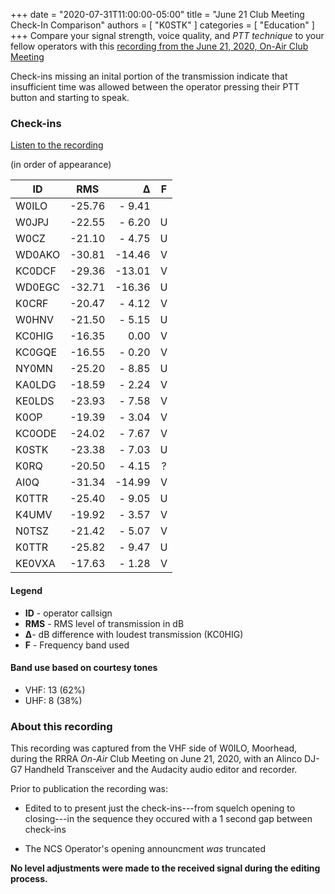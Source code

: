 +++
date = "2020-07-31T11:00:00-05:00"
title = "June 21 Club Meeting Check-In Comparison"
authors = [ "K0STK" ]
categories = [ "Education" ]
+++
Compare your signal strength, voice quality, and *PTT technique* to your fellow
operators with this [recording from the June 21, 2020, On-Air Club Meeting](/s/MPG7GxWe6ZNo3BJ)

Check-ins missing an inital portion of the transmission indicate that
insufficient time was allowed between the operator pressing their PTT
button and starting to speak.

<!--more-->

### Check-ins

<span class="genericon genericon-audio"></span> [Listen to the recording](/s/MPG7GxWe6ZNo3BJ)

(in order of appearance)

|   ID      |  RMS     |  &Delta;  |  F  |
|-----------|:--------:|----------:|:---:|
|   W0ILO   |  -25.76  |   - 9.41  |     |
|   W0JPJ   |  -22.55  |   - 6.20  |  U  |
|   W0CZ    |  -21.10  |   - 4.75  |  U  |
|   WD0AKO  |  -30.81  |   -14.46  |  V  |
|   KC0DCF  |  -29.36  |   -13.01  |  V  |
|   WD0EGC  |  -32.71  |   -16.36  |  U  |
|   K0CRF   |  -20.47  |   - 4.12  |  V  |
|   W0HNV   |  -21.50  |   - 5.15  |  U  |
|   KC0HIG  |  -16.35  |     0.00  |  V  |
|   KC0GQE  |  -16.55  |   - 0.20  |  V  |
|   NY0MN   |  -25.20  |   - 8.85  |  U  |
|   KA0LDG  |  -18.59  |   - 2.24  |  V  |
|   KE0LDS  |  -23.93  |   - 7.58  |  V  |
|   K0OP    |  -19.39  |   - 3.04  |  V  |
|   KC0ODE  |  -24.02  |   - 7.67  |  V  |
|   K0STK   |  -23.38  |   - 7.03  |  U  |
|   K0RQ    |  -20.50  |   - 4.15  |  ?  |
|   AI0Q    |  -31.34  |   -14.99  |  V  |
|   K0TTR   |  -25.40  |   - 9.05  |  U  |
|   K4UMV   |  -19.92  |   - 3.57  |  V  |
|   N0TSZ   |  -21.42  |   - 5.07  |  V  |
|   K0TTR   |  -25.82  |   - 9.47  |  U  |
|   KE0VXA  |  -17.63  |   - 1.28  |  V  |

#### Legend

* **ID** - operator callsign
* **RMS** - RMS level of transmission in dB
* **&Delta;**- dB difference with loudest transmission (KC0HIG)
* **F** - Frequency band used

#### Band use based on courtesy tones

* VHF: 13 (62%)
* UHF: 8 (38%)

### About this recording

This recording was captured from the VHF side of W0ILO, Moorhead, during
the RRRA *On-Air* Club Meeting on June 21, 2020, with an Alinco DJ-G7
Handheld Transceiver and the Audacity audio editor and recorder.

Prior to publication the recording was:

* Edited to to present just the check-ins---from squelch opening to
closing---in the sequence they occured with a 1 second gap between
check-ins

* The NCS Operator's opening announcment *was* truncated

**No level adjustments were made to the received signal during the
editing process.**
